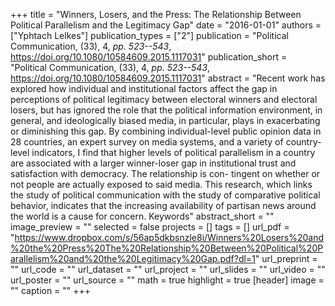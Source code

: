 +++
title = "Winners, Losers, and the Press: The Relationship Between Political Parallelism and the Legitimacy Gap"
date = "2016-01-01"
authors = ["Yphtach Lelkes"]
publication_types = ["2"]
publication = "Political Communication, (33), 4, _pp. 523--543_, https://doi.org/10.1080/10584609.2015.1117031"
publication_short = "Political Communication, (33), 4, _pp. 523--543_, https://doi.org/10.1080/10584609.2015.1117031"
abstract = "Recent work has explored how individual and institutional factors affect the gap in perceptions of political legitimacy between electoral winners and electoral losers, but has ignored the role that the political information environment, in general, and ideologically biased media, in particular, plays in exacerbating or diminishing this gap. By combining individual-level public opinion data in 28 countries, an expert survey on media systems, and a variety of country-level indicators, I find that higher levels of political parallelism in a country are associated with a larger winner-loser gap in institutional trust and satisfaction with democracy. The relationship is con- tingent on whether or not people are actually exposed to said media. This research, which links the study of political communication with the study of comparative political behavior, indicates that the increasing availability of partisan news around the world is a cause for concern. Keywords"
abstract_short = ""
image_preview = ""
selected = false
projects = []
tags = []
url_pdf = "https://www.dropbox.com/s/56ap5dkbsnzle8i/Winners%20Losers%20and%20the%20Press%20The%20Relationship%20Between%20Political%20Parallelism%20and%20the%20Legitimacy%20Gap.pdf?dl=1"
url_preprint = ""
url_code = ""
url_dataset = ""
url_project = ""
url_slides = ""
url_video = ""
url_poster = ""
url_source = ""
math = true
highlight = true
[header]
image = ""
caption = ""
+++
